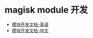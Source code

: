 # magisk module 开发

- [模块开发文档-英语](https://topjohnwu.github.io/Magisk/guides.html)
- [模块开发文档-中文](https://e7kmbb.github.io/Magisk/guides.html)

